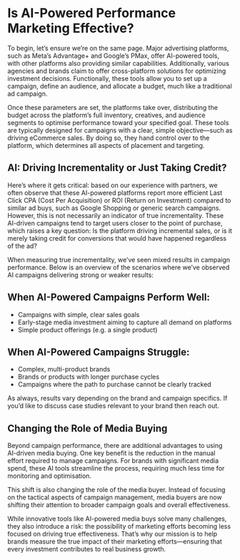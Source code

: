 # Is AI-Powered Performance Marketing Effective?

To begin, let’s ensure we’re on the same page. Major advertising platforms, such as Meta’s Advantage+ and Google’s PMax, offer AI-powered tools, with other platforms also providing similar capabilities. Additionally, various agencies and brands claim to offer cross-platform solutions for optimizing investment decisions. Functionally, these tools allow you to set up a campaign, define an audience, and allocate a budget, much like a traditional ad campaign.

Once these parameters are set, the platforms take over, distributing the budget across the platform’s full inventory, creatives, and audience segments to optimise performance toward your specified goal. These tools are typically designed for campaigns with a clear, simple objective—such as driving eCommerce sales. By doing so, they hand control over to the platform, which determines all aspects of placement and targeting.

## AI: Driving Incrementality or Just Taking Credit?

Here’s where it gets critical: based on our experience with partners, we often observe that these AI-powered platforms report more efficient Last Click CPA (Cost Per Acquisition) or ROI (Return on Investment) compared to similar ad buys, such as Google Shopping or generic search campaigns.
However, this is not necessarily an indicator of true incrementality. These AI-driven campaigns tend to target users closer to the point of purchase, which raises a key question: Is the platform driving incremental sales, or is it merely taking credit for conversions that would have happened regardless of the ad?

When measuring true incrementality, we’ve seen mixed results in campaign performance. Below is an overview of the scenarios where we’ve observed AI campaigns delivering strong or weaker results:

## When AI-Powered Campaigns Perform Well:

* Campaigns with simple, clear sales goals
* Early-stage media investment aiming to capture all demand on platforms
* Simple product offerings (e.g. a single product)

## When AI-Powered Campaigns Struggle:
* Complex, multi-product brands
* Brands or products with longer purchase cycles
* Campaigns where the path to purchase cannot be clearly tracked

As always, results vary depending on the brand and campaign specifics. If you’d like to discuss case studies relevant to your brand then reach out.

## Changing the Role of Media Buying

Beyond campaign performance, there are additional advantages to using AI-driven media buying. One key benefit is the reduction in the manual effort required to manage campaigns. For brands with significant media spend, these AI tools streamline the process, requiring much less time for monitoring and optimisation.

This shift is also changing the role of the media buyer. Instead of focusing on the tactical aspects of campaign management, media buyers are now shifting their attention to broader campaign goals and overall effectiveness.

While innovative tools like AI-powered media buys solve many challenges, they also introduce a risk: the possibility of marketing efforts becoming less focused on driving true effectiveness. That’s why our mission is to help brands measure the true impact of their marketing efforts—ensuring that every investment contributes to real business growth.
